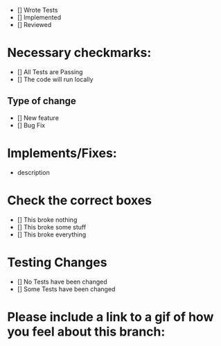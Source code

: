 - [] Wrote Tests
- [] Implemented
- [] Reviewed

# Necessary checkmarks:
- [] All Tests are Passing
- [] The code will run locally

## Type of change
- [] New feature
- [] Bug Fix

# Implements/Fixes:
* description

# Check the correct boxes
- [] This broke nothing
- [] This broke some stuff
- [] This broke everything

# Testing Changes
- [] No Tests have been changed
- [] Some Tests have been changed

# Please include a link to a gif of how you feel about this branch:
